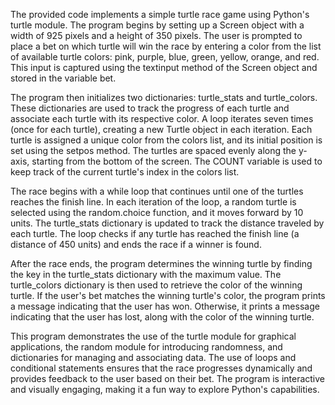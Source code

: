 The provided code implements a simple turtle race game using Python's turtle module. The program begins by setting up a Screen object with a width of 925 pixels and a height of 350 pixels. The user is prompted to place a bet on which turtle will win the race by entering a color from the list of available turtle colors: pink, purple, blue, green, yellow, orange, and red. This input is captured using the textinput method of the Screen object and stored in the variable bet.

The program then initializes two dictionaries: turtle_stats and turtle_colors. These dictionaries are used to track the progress of each turtle and associate each turtle with its respective color. A loop iterates seven times (once for each turtle), creating a new Turtle object in each iteration. Each turtle is assigned a unique color from the colors list, and its initial position is set using the setpos method. The turtles are spaced evenly along the y-axis, starting from the bottom of the screen. The COUNT variable is used to keep track of the current turtle's index in the colors list.

The race begins with a while loop that continues until one of the turtles reaches the finish line. In each iteration of the loop, a random turtle is selected using the random.choice function, and it moves forward by 10 units. The turtle_stats dictionary is updated to track the distance traveled by each turtle. The loop checks if any turtle has reached the finish line (a distance of 450 units) and ends the race if a winner is found.

After the race ends, the program determines the winning turtle by finding the key in the turtle_stats dictionary with the maximum value. The turtle_colors dictionary is then used to retrieve the color of the winning turtle. If the user's bet matches the winning turtle's color, the program prints a message indicating that the user has won. Otherwise, it prints a message indicating that the user has lost, along with the color of the winning turtle.

This program demonstrates the use of the turtle module for graphical applications, the random module for introducing randomness, and dictionaries for managing and associating data. The use of loops and conditional statements ensures that the race progresses dynamically and provides feedback to the user based on their bet. The program is interactive and visually engaging, making it a fun way to explore Python's capabilities.